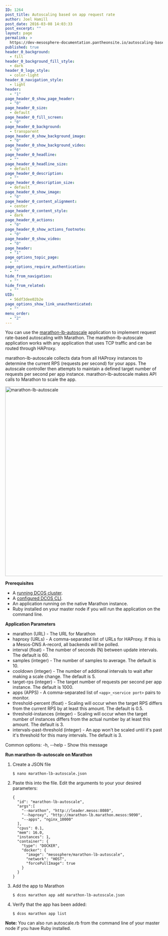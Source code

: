 ```yaml
---
ID: 1264
post_title: Autoscaling based on app request rate
author: Joel Hamill
post_date: 2016-03-08 14:03:33
post_excerpt: ""
layout: page
permalink: >
  https://dev-mesosphere-documentation.pantheonsite.io/autoscaling-based-on-app-request-rate/
published: true
header_0_background:
  - fill
header_0_background_fill_style:
  - dark
header_0_logo_style:
  - color-light
header_0_navigation_style:
  - light
header:
  - "1"
page_header_0_show_page_header:
  - "0"
page_header_0_size:
  - default
page_header_0_fill_screen:
  - "0"
page_header_0_background:
  - transparent
page_header_0_show_background_image:
  - "0"
page_header_0_show_background_video:
  - "0"
page_header_0_headline:
  - ""
page_header_0_headline_size:
  - default
page_header_0_description:
  - ""
page_header_0_description_size:
  - default
page_header_0_show_image:
  - "0"
page_header_0_content_alignment:
  - center
page_header_0_content_style:
  - dark
page_header_0_actions:
  - "0"
page_header_0_show_actions_footnote:
  - "0"
page_header_0_show_video:
  - "0"
page_header:
  - "1"
page_options_topic_page:
  - ""
page_options_require_authentication:
  - ""
hide_from_navigation:
  - ""
hide_from_related:
  - ""
UID:
  - 56df3dee02b2e
page_options_show_link_unauthenticated:
  - ""
menu_order:
  - "2"
---
```

You can use the [marathon-lb-autoscale][1] application to implement request rate-based autoscaling with Marathon. The marathon-lb-autoscale application works with any application that uses TCP traffic and can be routed through HAProxy.

marathon-lb-autoscale collects data from all HAProxy instances to determine the current RPS (requests per second) for your apps. The autoscale controller then attempts to maintain a defined target number of requests per second per app instance. marathon-lb-autoscale makes API calls to Marathon to scale the app.

<a href="https://docs.mesosphere.com/wp-content/uploads/2015/12/marathon-lb-autoscale-1.png" rel="attachment wp-att-1259"><img src="https://docs.mesosphere.com/wp-content/uploads/2015/12/marathon-lb-autoscale-1.png" alt="marathon-lb-autoscale" width="552" height="604" class="alignnone size-full wp-image-1259" /></a>

**Prerequisites**

*   A [running DCOS cluster][2].
*   A [configured DCOS CLI][3].
*   An application running on the native Marathon instance.
*   Ruby installed on your master node if you will run the application on the command line.

**Application Parameters**

*   marathon (URL) - The URL for Marathon
*   haproxy (URLs) - A comma-separated list of URLs for HAProxy. If this is a Mesos-DNS A-record, all backends will be polled.
*   interval (float) - The number of seconds (N) between update intervals. The default is 60.
*   samples (integer) - The number of samples to average. The default is 10.
*   cooldown (integer) - The number of additional intervals to wait after making a scale change. The default is 5.
*   target-rps (integer) - The target number of requests per second per app instance. The default is 1000.
*   apps (APPS) - A comma-separated list of `<app>_<service port>` pairs to monitor.
*   threshold-percent (float) - Scaling will occur when the target RPS differs from the current RPS by at least this amount. The default is 0.5.
*   threshold-instances (integer) - Scaling will occur when the target number of instances differs from the actual number by at least this amount. The default is 3.
*   intervals-past-threshold (integer) - An app won't be scaled until it's past it's threshold for this many intervals. The default is 3.

Common options: -h, --help - Show this message

**Run marathon-lb-autoscale on Marathon**

1.  Create a JSON file
    
        $ nano marathon-lb-autoscale.json
        

2.  Paste this into the file. Edit the arguments to your your desired parameters:
    
        {
          "id": "marathon-lb-autoscale",
          "args":[
            "--marathon", "http://leader.mesos:8080",
            "--haproxy", "http://marathon-lb.marathon.mesos:9090",
            "--apps", "nginx_10000"
          ],
          "cpus": 0.1,
          "mem": 16.0,
          "instances": 1,
          "container": {
            "type": "DOCKER",
            "docker": {
              "image": "mesosphere/marathon-lb-autoscale",
              "network": "HOST",
              "forcePullImage": true
            }
          }
        }
        

3.  Add the app to Marathon
    
        $ dcos marathon app add marathon-lb-autoscale.json
        

4.  Verify that the app has been added:
    
        $ dcos marathon app list
        

**Note:** You can also run autoscale.rb from the command line of your master node if you have Ruby installed.

 [1]: https://github.com/mesosphere/marathon-lb-autoscale
 [2]: https://docs.mesosphere.com/install/awscluster/
 [3]: https://docs.mesosphere.com/install/cli/